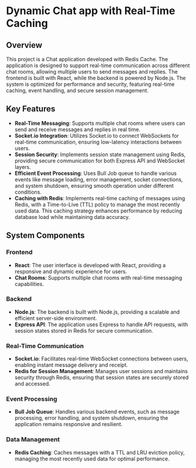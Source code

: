# Dynamic Chat app with Real-Time Caching

## Overview

This project is a Chat application developed with Redis Cache. The application is designed to support real-time communication across different chat rooms, allowing multiple users to send messages and replies. The frontend is built with React, while the backend is powered by Node.js. The system is optimized for performance and security, featuring real-time caching, event handling, and secure session management.

## Key Features

- **Real-Time Messaging**: Supports multiple chat rooms where users can send and receive messages and replies in real time.
- **Socket.io Integration**: Utilizes Socket.io to connect WebSockets for real-time communication, ensuring low-latency interactions between users.
- **Session Security**: Implements session state management using Redis, providing secure communication for both Express API and WebSocket layers.
- **Efficient Event Processing**: Uses Bull Job queue to handle various events like message loading, error management, socket connections, and system shutdown, ensuring smooth operation under different conditions.
- **Caching with Redis**: Implements real-time caching of messages using Redis, with a Time-to-Live (TTL) policy to manage the most recently used data. This caching strategy enhances performance by reducing database load while maintaining data accuracy.

## System Components

### Frontend
- **React**: The user interface is developed with React, providing a responsive and dynamic experience for users.
- **Chat Rooms**: Supports multiple chat rooms with real-time messaging capabilities.

### Backend
- **Node.js**: The backend is built with Node.js, providing a scalable and efficient server-side environment.
- **Express API**: The application uses Express to handle API requests, with session states stored in Redis for secure communication.

### Real-Time Communication
- **Socket.io**: Facilitates real-time WebSocket connections between users, enabling instant message delivery and receipt.
- **Redis for Session Management**: Manages user sessions and maintains security through Redis, ensuring that session states are securely stored and accessed.

### Event Processing
- **Bull Job Queue**: Handles various backend events, such as message processing, error handling, and system shutdown, ensuring the application remains responsive and resilient.

### Data Management
- **Redis Caching**: Caches messages with a TTL and LRU eviction policy, managing the most recently used data for optimal performance.
